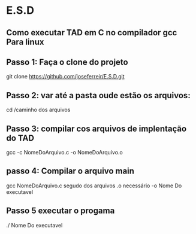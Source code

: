 # E.S.D
## Como executar TAD em C no compilador gcc Para linux

## Passo 1: Faça o clone do projeto
 git clone https://github.com/joseferreir/E.S.D.git

## Passo 2: var até a pasta oude estão os arquivos:
cd /caminho dos arquivos

## Passo 3: compilar cos arquivos de implentação do TAD

gcc -c NomeDoArquivo.c -o NomeDoArquivo.o

## passo 4: Compilar o arquivo main 

gcc NomeDoArquivo.c segudo dos arquivos .o necessário  -o Nome Do executavel
## Passo 5 executar o progama
./  Nome Do executavel




